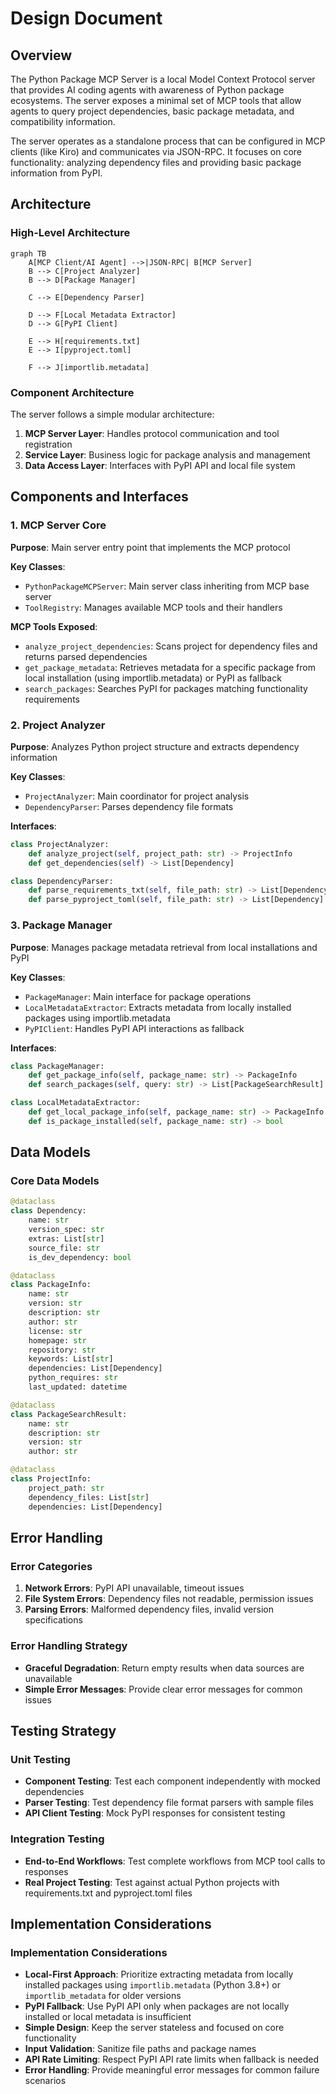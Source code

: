 # Design Document

## Overview

The Python Package MCP Server is a local Model Context Protocol server that provides AI coding agents with awareness of Python package ecosystems. The server exposes a minimal set of MCP tools that allow agents to query project dependencies, basic package metadata, and compatibility information.

The server operates as a standalone process that can be configured in MCP clients (like Kiro) and communicates via JSON-RPC. It focuses on core functionality: analyzing dependency files and providing basic package information from PyPI.

## Architecture

### High-Level Architecture

```mermaid
graph TB
    A[MCP Client/AI Agent] -->|JSON-RPC| B[MCP Server]
    B --> C[Project Analyzer]
    B --> D[Package Manager]
    
    C --> E[Dependency Parser]
    
    D --> F[Local Metadata Extractor]
    D --> G[PyPI Client]
    
    E --> H[requirements.txt]
    E --> I[pyproject.toml]
    
    F --> J[importlib.metadata]
```

### Component Architecture

The server follows a simple modular architecture:

1. **MCP Server Layer**: Handles protocol communication and tool registration
2. **Service Layer**: Business logic for package analysis and management
3. **Data Access Layer**: Interfaces with PyPI API and local file system

## Components and Interfaces

### 1. MCP Server Core

**Purpose**: Main server entry point that implements the MCP protocol

**Key Classes**:
- `PythonPackageMCPServer`: Main server class inheriting from MCP base server
- `ToolRegistry`: Manages available MCP tools and their handlers

**MCP Tools Exposed**:
- `analyze_project_dependencies`: Scans project for dependency files and returns parsed dependencies
- `get_package_metadata`: Retrieves metadata for a specific package from local installation (using importlib.metadata) or PyPI as fallback
- `search_packages`: Searches PyPI for packages matching functionality requirements

### 2. Project Analyzer

**Purpose**: Analyzes Python project structure and extracts dependency information

**Key Classes**:
- `ProjectAnalyzer`: Main coordinator for project analysis
- `DependencyParser`: Parses dependency file formats

**Interfaces**:
```python
class ProjectAnalyzer:
    def analyze_project(self, project_path: str) -> ProjectInfo
    def get_dependencies(self) -> List[Dependency]

class DependencyParser:
    def parse_requirements_txt(self, file_path: str) -> List[Dependency]
    def parse_pyproject_toml(self, file_path: str) -> List[Dependency]
```

### 3. Package Manager

**Purpose**: Manages package metadata retrieval from local installations and PyPI

**Key Classes**:
- `PackageManager`: Main interface for package operations
- `LocalMetadataExtractor`: Extracts metadata from locally installed packages using importlib.metadata
- `PyPIClient`: Handles PyPI API interactions as fallback

**Interfaces**:
```python
class PackageManager:
    def get_package_info(self, package_name: str) -> PackageInfo
    def search_packages(self, query: str) -> List[PackageSearchResult]

class LocalMetadataExtractor:
    def get_local_package_info(self, package_name: str) -> PackageInfo
    def is_package_installed(self, package_name: str) -> bool
```

## Data Models

### Core Data Models

```python
@dataclass
class Dependency:
    name: str
    version_spec: str
    extras: List[str]
    source_file: str
    is_dev_dependency: bool

@dataclass
class PackageInfo:
    name: str
    version: str
    description: str
    author: str
    license: str
    homepage: str
    repository: str
    keywords: List[str]
    dependencies: List[Dependency]
    python_requires: str
    last_updated: datetime

@dataclass
class PackageSearchResult:
    name: str
    description: str
    version: str
    author: str

@dataclass
class ProjectInfo:
    project_path: str
    dependency_files: List[str]
    dependencies: List[Dependency]
```

## Error Handling

### Error Categories

1. **Network Errors**: PyPI API unavailable, timeout issues
2. **File System Errors**: Dependency files not readable, permission issues
3. **Parsing Errors**: Malformed dependency files, invalid version specifications

### Error Handling Strategy

- **Graceful Degradation**: Return empty results when data sources are unavailable
- **Simple Error Messages**: Provide clear error messages for common issues

## Testing Strategy

### Unit Testing

- **Component Testing**: Test each component independently with mocked dependencies
- **Parser Testing**: Test dependency file format parsers with sample files
- **API Client Testing**: Mock PyPI responses for consistent testing

### Integration Testing

- **End-to-End Workflows**: Test complete workflows from MCP tool calls to responses
- **Real Project Testing**: Test against actual Python projects with requirements.txt and pyproject.toml files

## Implementation Considerations

### Implementation Considerations

- **Local-First Approach**: Prioritize extracting metadata from locally installed packages using `importlib.metadata` (Python 3.8+) or `importlib_metadata` for older versions
- **PyPI Fallback**: Use PyPI API only when packages are not locally installed or local metadata is insufficient
- **Simple Design**: Keep the server stateless and focused on core functionality
- **Input Validation**: Sanitize file paths and package names
- **API Rate Limiting**: Respect PyPI API rate limits when fallback is needed
- **Error Handling**: Provide meaningful error messages for common failure scenarios
